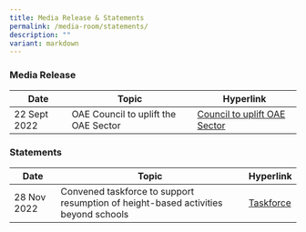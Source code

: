 ```yaml
---
title: Media Release & Statements
permalink: /media-room/statements/
description: ""
variant: markdown
---
```

### Media Release

| Date | Topic | Hyperlink |
| -------- | -------- | -------- |
| 22 Sept 2022     |OAE Council to uplift the OAE Sector     | [Council to uplift OAE Sector](/files/m%20-%20oae%20council%20to%20uplift%20the%20oae%20sector.pdf)     |

### Statements

| Date               | Topic     | Hyperlink |
| --------          | -------- | -------- |
| 28 Nov 2022 |Convened taskforce to support resumption of height-based activities beyond schools| [Taskforce](/files/s%20-%20taskforce.pdf)     |